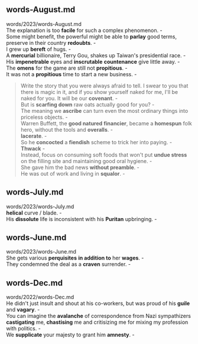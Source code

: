## words-August.md ##  
words/2023/words-August.md  
The explanation is too **facile** for such a complex phenomenon. -  
Some might benefit, the powerful might be able to **parlay** good terms, preserve in their country **redoubts**. -  
I grew up **bereft** of hugs. -  
A **mercurial** billionaire, Terry Gou, shakes up Taiwan's presidential race. -  
His **impenetrable** eyes and **inscrutable** **countenance** give little away. -  
The **omens** for the game are still not **propitious**. -  
It was not a **propitious** time to start a new business. -  
> Write the story that you were always afraid to tell. I swear to you that there is magic in it, and if you show yourself naked for me, I'll be naked for you. It will be our **covenant**. -  
But is **scarfing down** raw oats actually good for you? -  
The meaning we **ascribe** can turn even the most ordinary things into priceless objects. -  
Warren Buffett, the **good natured** **financier**, became a **homespun** folk hero, without the tools and **overalls**. -  
**lacerate**. -  
So he **concocted** a **fiendish** scheme to trick her into paying. -  
**Thwack** -  
Instead, focus on consuming soft foods that won't put **undue stress** on the filling site and maintaining good oral hygiene. -  
She gave him the bad news **without preamble**. -  
He was out of work and living in **squalor**. -  

## words-July.md ##  
words/2023/words-July.md  
**helical** curve /  blade. -  
His **dissolute** life is inconsistent with his **Puritan** upbringing. -  

## words-June.md ##  
words/2023/words-June.md  
She gets various **perquisites** **in addition to** her **wages**. -  
They condemned the deal as a **craven** surrender. -  

## words-Dec.md ##  
words/2022/words-Dec.md  
He didn't just insult and shout at his co-workers, but was proud of his **guile** and **vagary**. -  
You can imagine the **avalanche** of correspondence from Nazi sympathizers **castigating** me, **chastising** me and critisizing me for mixing my profession with politics. -  
We **supplicate** your majesty to grant him **amnesty**. -  
